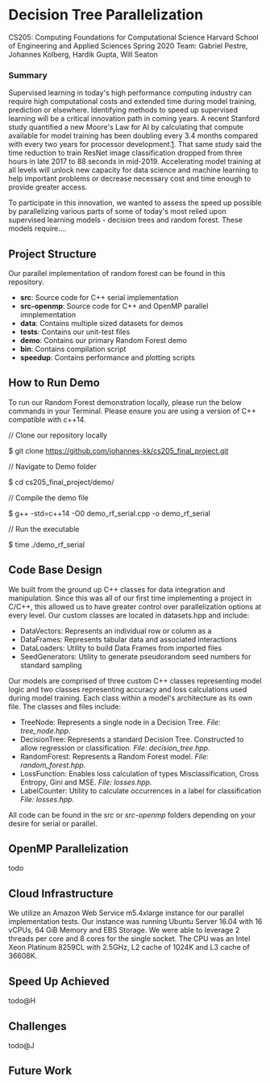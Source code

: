 # Decision Tree Parallelization
CS205: Computing Foundations for Computational Science
Harvard School of Engineering and Applied Sciences
Spring 2020
Team: Gabriel Pestre, Johannes Kolberg, Hardik Gupta, Will Seaton

### Summary
Supervised learning in today's high performance computing industry can require high computational costs and extended time during model training, prediction or elsewhere. Identifying methods to speed up supervised learning will be a critical innovation path in coming years. A recent Stanford study quantified a new Moore's Law for AI by calculating that compute available for model training has been doubling every 3.4 months compared with every two years for processor development.[1](https://www.computerweekly.com/news/252475371/Stanford-University-finds-that-AI-is-outpacing-Moores-Law "Computer Weekly"). That same study said the time reduction to train ResNet image classification dropped from three hours in late 2017 to 88 seconds in mid-2019. Accelerating model training at all levels will unlock new capacity for data science and machine learning to help important problems or decrease necessary cost and time enough to provide greater access.

To participate in this innovation, we wanted to assess the speed up possible by parallelizing various parts of some of today's most relied upon supervised learning models - decision trees and random forest. These models require....

## Project Structure
Our parallel implementation of random forest can be found in this repository.
- **src**: Source code for C++ serial implementation
- **src-openmp**: Source code for C++ and OpenMP parallel imnplementation
- **data**: Contains multiple sized datasets for demos
- **tests**: Contains our unit-test files
- **demo**: Contains our primary Random Forest demo
- **bin**: Contains compilation script
- **speedup**: Contains performance and plotting scripts

## How to Run Demo
To run our Random Forest demonstration locally, please run the below commands in your Terminal. Please ensure you are using a version of C++ compatible with c++14.

// Clone our repository locally

$ git clone https://github.com/johannes-kk/cs205_final_project.git

// Navigate to Demo folder

$ cd cs205_final_project/demo/

// Compile the demo file

$ g++ -std=c++14 -O0 demo_rf_serial.cpp -o demo_rf_serial

// Run the executable

$ time ./demo_rf_serial

## Code Base Design
We built from the ground up C++ classes for data integration and manipulation. Since this was all of our first time implementing a project in C/C++, this allowed us to have greater control over parallelization options at every level. Our custom classes are located in datasets.hpp and include:
- DataVectors: Represents an individual row or column as a <vector>
- DataFrames: Represents tabular data and associated interactions
- DataLoaders: Utility to build Data Frames from imported files
- SeedGenerators: Utility to generate pseudorandom seed numbers for standard sampling

Our models are comprised of three custom C++ classes representing model logic and two classes representing accuracy and loss calculations used during model training. Each class within a model's architecture as its own file. The classes and files include:
- TreeNode: Represents a single node in a Decision Tree. *File: tree_node.hpp.*
- DecisionTree: Represents a standard Decision Tree. Constructed to allow regression or classification. *File: decision_tree.hpp.*
- RandomForest: Represents a Random Forest model. *File: random_forest.hpp.*
- LossFunction: Enables loss calculation of types Misclassification, Cross Entropy, Gini and MSE. *File: losses.hpp.*
- LabelCounter: Utility to calculate occurrences in a label for classification *File: losses.hpp.*

All code can be found in the *src* or *src-openmp* folders depending on your desire for serial or parallel.

## OpenMP Parallelization
todo

## Cloud Infrastructure
We utilize an Amazon Web Service m5.4xlarge instance for our parallel implementation tests. Our instance was running Ubuntu Server 16.04 with 16 vCPUs, 64 GiB Memory and EBS Storage. We were able to leverage 2 threads per core and 8 cores for the single socket. The CPU was an Intel Xeon Platinum 8259CL with 2.5GHz, L2 cache of 1024K and L3 cache of 36608K.

## Speed Up Achieved
todo@H

## Challenges
todo@J

## Future Work 
